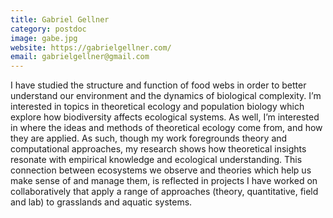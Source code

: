 ```yaml
---
title: Gabriel Gellner
category: postdoc
image: gabe.jpg
website: https://gabrielgellner.com/
email: gabrielgellner@gmail.com
---
```


I have studied the structure and function of food webs in order to
better understand our environment and the dynamics of biological
complexity. I’m interested in topics in theoretical ecology and
population biology which explore how biodiversity affects ecological
systems. As well, I’m interested in where the ideas and methods of
theoretical ecology come from, and how they are applied. As such,
though my work foregrounds theory and computational approaches, my
research shows how theoretical insights resonate with empirical
knowledge and ecological understanding. This connection between
ecosystems we observe and theories which help us make sense of and
manage them, is reflected in projects I have worked on collaboratively
that apply a range of approaches (theory, quantitative, field and lab)
to grasslands and aquatic systems.
